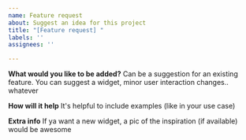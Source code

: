 ```yaml
---
name: Feature request
about: Suggest an idea for this project
title: "[Feature request] "
labels: ''
assignees: ''

---
```


**What would you like to be added?**
Can be a suggestion for an existing feature. You can suggest a widget, minor user interaction changes.. whatever

**How will it help**
It's helpful to include examples (like in your use case)

**Extra info**
If ya want a new widget, a pic of the inspiration (if available) would be awesome
